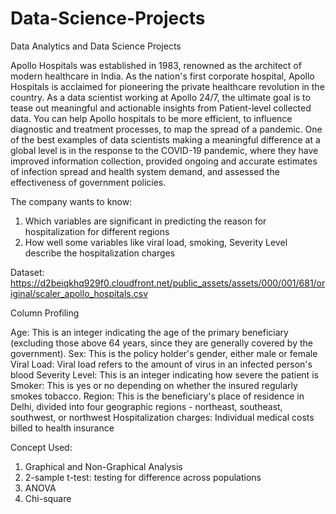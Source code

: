 # Data-Science-Projects
Data Analytics and Data Science Projects

Apollo Hospitals was established in 1983, renowned as the architect of modern healthcare in India. As the nation's first corporate hospital, Apollo Hospitals is acclaimed for pioneering the private healthcare revolution in the country.
As a data scientist working at Apollo 24/7, the ultimate goal is to tease out meaningful and actionable insights from Patient-level collected data.
You can help Apollo hospitals to be more efficient, to influence diagnostic and treatment processes, to map the spread of a pandemic.
One of the best examples of data scientists making a meaningful difference at a global level is in the response to the COVID-19 pandemic, where they have improved information collection, provided ongoing and accurate estimates of infection spread and health system demand, and assessed the effectiveness of government policies.

The company wants to know:
1) Which variables are significant in predicting the reason for hospitalization for different regions
2) How well some variables like viral load, smoking, Severity Level describe the hospitalization charges

Dataset: https://d2beiqkhq929f0.cloudfront.net/public_assets/assets/000/001/681/original/scaler_apollo_hospitals.csv

Column Profiling

Age: This is an integer indicating the age of the primary beneficiary (excluding those above 64 years, since they are generally covered by the government).
Sex: This is the policy holder's gender, either male or female
Viral Load: Viral load refers to the amount of virus in an infected person's blood
Severity Level: This is an integer indicating how severe the patient is
Smoker: This is yes or no depending on whether the insured regularly smokes tobacco.
Region: This is the beneficiary's place of residence in Delhi, divided into four geographic regions - northeast, southeast, southwest, or northwest
Hospitalization charges: Individual medical costs billed to health insurance

Concept Used:
1) Graphical and Non-Graphical Analysis
2) 2-sample t-test: testing for difference across populations
3) ANOVA
4) Chi-square
